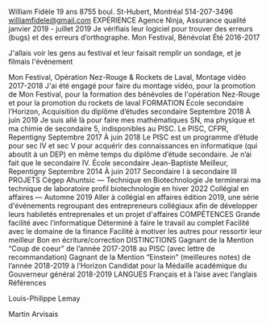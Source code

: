
William Fidèle
19 ans	8755 boul. St-Hubert,
Montréal
514-207-3496
williamfidele@gmail.com
EXPÉRIENCE
Agence Ninja, Assurance qualité
janvier 2019 - juillet 2019
Je vérifiais leur logiciel pour trouver des erreurs (bugs) et des
erreurs d’orthographe.
Mon Festival, Bénévolat
Été 2016-2017

J'allais voir les gens au festival et leur faisait remplir un sondage,
et je filmais l'événement

Mon Festival, Opération Nez-Rouge & Rockets de Laval, Montage vidéo
2017-2018
J'ai été engagé pour faire du montage vidéo, pour la promotion de Mon Festival,  pour la formation des bénévoles de l'opération Nez-Rouge
et pour la promotion du rockets de laval
FORMATION
École secondaire l’Horizon, Acquisition du diplôme d’études secondaire 
Septembre 2018 À juin 2019
Je suis allé là pour faire mes mathématiques SN, ma physique et ma chimie de secondaire 5, indisponibles au PISC.
Le PISC, CFPR, Repentigny
Septembre 2017 À juin 2018
Le PISC est un programme d’étude pour sec IV et sec V pour acquérir des connaissances en informatique (qui aboutit à un DEP) en même temps du diplôme d’étude secondaire. Je n’ai fait que le secondaire IV.
École secondaire Jean-Baptiste Meilleur, Repentigny
Septembre 2014 À juin 2017
Secondaire I à secondaire III
PROJETS
Cégep Ahuntsic — Technique en Biotechnologie
Je terminerai ma technique de laboratoire profil biotechnologie
en hiver 2022
Collégial en affaires — Automne 2019
Aller à collégial en affaires édition 2019, une série d'événements regroupant des entrepreneurs collégiaux afin de développer leurs habiletés entreprenales et un projet d'affaires	COMPÉTENCES
	Grande facilité avec l’informatique
	Déterminé à faire le travail au complet
	Facilité avec le domaine de la finance
	Facilité à motiver les autres pour ressortir leur meilleur 
	Bon en écriture/correction
DISTINCTIONS
Gagnant de la Mention “Coup de coeur” de l’année 2017-2018 au PISC (avec lettre de recommandation) 
Gagnant de la Mention “Einstein” (meilleures notes)  de l’année 2018-2019 à l’Horizon
Candidat pour la Médaille académique du Gouverneur général 2018-2019
LANGUES
Français et à l’aise avec l’anglais
Références

Louis-Philippe Lemay

Martin Arvisais


